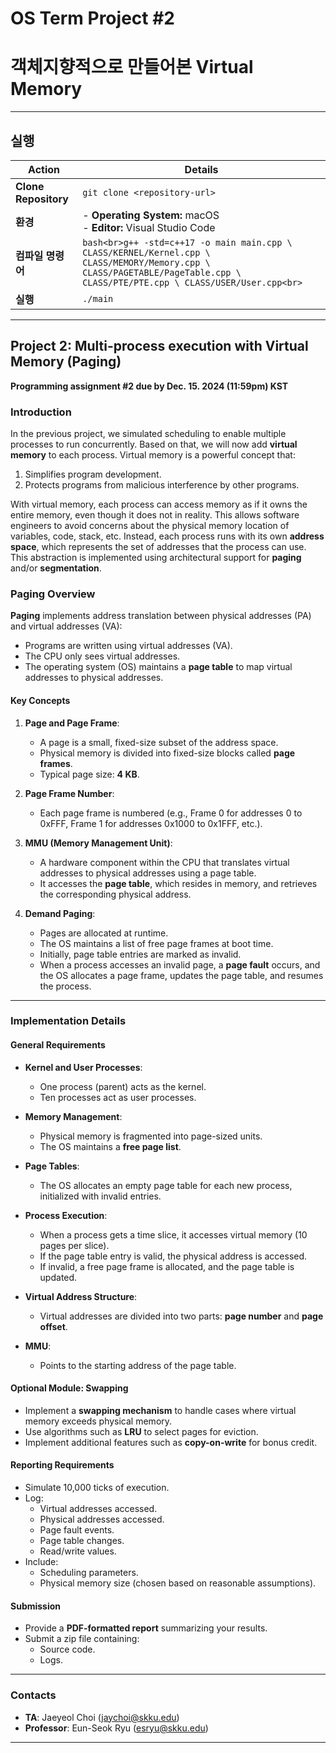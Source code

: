 # OS Term Project #2

# 객체지향적으로 만들어본 Virtual Memory

---

## 실행

| **Action**           | **Details**                                                                                                                                                                 |
| -------------------- | --------------------------------------------------------------------------------------------------------------------------------------------------------------------------- |
| **Clone Repository** | `git clone <repository-url>`                                                                                                                                                |
| **환경**             | - **Operating System:** macOS<br>- **Editor:** Visual Studio Code                                                                                                           |
| **컴파일 명령어**    | `bash<br>g++ -std=c++17 -o main main.cpp \ CLASS/KERNEL/Kernel.cpp \ CLASS/MEMORY/Memory.cpp \ CLASS/PAGETABLE/PageTable.cpp \ CLASS/PTE/PTE.cpp \ CLASS/USER/User.cpp<br>` |
| **실행**             | `./main`                                                                                                                                                                    |

---

## Project 2: Multi-process execution with Virtual Memory (Paging)

**Programming assignment #2 due by Dec. 15. 2024 (11:59pm) KST**

### Introduction

In the previous project, we simulated scheduling to enable multiple processes to run concurrently. Based on that, we will now add **virtual memory** to each process. Virtual memory is a powerful concept that:

1. Simplifies program development.
2. Protects programs from malicious interference by other programs.

With virtual memory, each process can access memory as if it owns the entire memory, even though it does not in reality. This allows software engineers to avoid concerns about the physical memory location of variables, code, stack, etc. Instead, each process runs with its own **address space**, which represents the set of addresses that the process can use. This abstraction is implemented using architectural support for **paging** and/or **segmentation**.

### Paging Overview

**Paging** implements address translation between physical addresses (PA) and virtual addresses (VA):

- Programs are written using virtual addresses (VA).
- The CPU only sees virtual addresses.
- The operating system (OS) maintains a **page table** to map virtual addresses to physical addresses.

#### Key Concepts

1. **Page and Page Frame**:

   - A page is a small, fixed-size subset of the address space.
   - Physical memory is divided into fixed-size blocks called **page frames**.
   - Typical page size: **4 KB**.

2. **Page Frame Number**:

   - Each page frame is numbered (e.g., Frame 0 for addresses 0 to 0xFFF, Frame 1 for addresses 0x1000 to 0x1FFF, etc.).

3. **MMU (Memory Management Unit)**:

   - A hardware component within the CPU that translates virtual addresses to physical addresses using a page table.
   - It accesses the **page table**, which resides in memory, and retrieves the corresponding physical address.

4. **Demand Paging**:
   - Pages are allocated at runtime.
   - The OS maintains a list of free page frames at boot time.
   - Initially, page table entries are marked as invalid.
   - When a process accesses an invalid page, a **page fault** occurs, and the OS allocates a page frame, updates the page table, and resumes the process.

---

### Implementation Details

#### General Requirements

- **Kernel and User Processes**:

  - One process (parent) acts as the kernel.
  - Ten processes act as user processes.

- **Memory Management**:

  - Physical memory is fragmented into page-sized units.
  - The OS maintains a **free page list**.

- **Page Tables**:

  - The OS allocates an empty page table for each new process, initialized with invalid entries.

- **Process Execution**:

  - When a process gets a time slice, it accesses virtual memory (10 pages per slice).
  - If the page table entry is valid, the physical address is accessed.
  - If invalid, a free page frame is allocated, and the page table is updated.

- **Virtual Address Structure**:

  - Virtual addresses are divided into two parts: **page number** and **page offset**.

- **MMU**:
  - Points to the starting address of the page table.

#### Optional Module: Swapping

- Implement a **swapping mechanism** to handle cases where virtual memory exceeds physical memory.
- Use algorithms such as **LRU** to select pages for eviction.
- Implement additional features such as **copy-on-write** for bonus credit.

#### Reporting Requirements

- Simulate 10,000 ticks of execution.
- Log:
  - Virtual addresses accessed.
  - Physical addresses accessed.
  - Page fault events.
  - Page table changes.
  - Read/write values.
- Include:
  - Scheduling parameters.
  - Physical memory size (chosen based on reasonable assumptions).

#### Submission

- Provide a **PDF-formatted report** summarizing your results.
- Submit a zip file containing:
  - Source code.
  - Logs.

---

### Contacts

- **TA**: Jaeyeol Choi (jaychoi@skku.edu)
- **Professor**: Eun-Seok Ryu (esryu@skku.edu)

---
